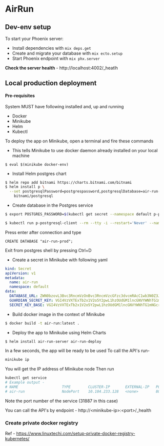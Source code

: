 # AirRun

## Dev-env setup

To start your Phoenix server:

  * Install dependencies with `mix deps.get`
  * Create and migrate your database with `mix ecto.setup`
  * Start Phoenix endpoint with `mix phx.server`

**Check the server health** - http://localhost:4002/_heatlh

## Local production deployment

#### Pre-requisites
System MUST have following installed and, up and running
* Docker
* Minikube
* Helm
* Kubectl

To deploy the app on Minikube, open a terminal and fire these commands

* This tells Minikube to use docker daemon already installed on your local machine
```
$ eval $(minikube docker-env)
```

* Install Helm postgres chart
```bash
$ helm repo add bitnami https://charts.bitnami.com/bitnami
$ helm install p \
  --set postgresqlPassword=postgrespassword,postgresqlDatabase=air-run-prod \
    bitnami/postgresql
```

* Create database in the Postgres service
```bash
$ export POSTGRES_PASSWORD=$(kubectl get secret --namespace default p-postgresql -o jsonpath="{.data.postgresql-password}" | base64 --decode)

$ kubectl run p-postgresql-client --rm --tty -i --restart='Never' --namespace default --image docker.io/bitnami/postgresql:11.10.0-debian-10-r60 --env="PGPASSWORD=$POSTGRES_PASSWORD" --command -- psql --host p-postgresql -U postgres -d postgres -p 5432
```
Press enter after connection and type
```psql
CREATE DATABASE "air-run-prod";
```

Exit from postgres shell by pressing Ctrl+D

* Create a secret in Minikube with following yaml
```yaml
kind: Secret
apiVersion: v1
metadata:
  name: air-run
  namespace: default
data:
  DATABASE_URL: ZWN0bzovL3Bvc3RncmVzOnBvc3RncmVzcGFzc3dvcmRAcC1wb3N0Z3Jlc3FsL2Fpci1ydW4tcHJvZA==
  GUARDIAN_SECRET_KEY: VGI4VzVXTExTb2x1V2o5Y2pwL1hzOUdGM1lncGNVYWNhTG1mNGcrMW84NG5GTXNQKy9lRjlFb2t3Ry8rQ1pEVwo=
  SECRET_KEY_BASE: VGI4VzVXTExTb2x1V2o5Y2pwL1hzOUdGM1lncGNVYWNhTG1mNGcrMW84NG5GTXNQKy9lRjlFb2t3Ry8rQ1pEVwo=
```

* Build docker image in the context of Minikube
```bash
$ docker build -t air-run:latest .
```

* Deploy the app to Minikube using Helm Charts
```bash
$ helm install air-run-server air-run-deploy
```

In a few seconds, the app will be ready to be used
To call the API's run-
```bash
minikube ip
```

You will get the IP address of Minikube node
Then run
```bash
kubectl get service
# Example output -
# NAME                    TYPE        CLUSTER-IP       EXTERNAL-IP   PORT(S)        AGE
# air-run                 NodePort    10.104.233.128   <none>        80:31887/TCP   22m
```

Note the port number of the service (31887 in this case)

You can call the API's by endpoint - http://\<minikube-ip\>:\<port\>/_health

### Create private docker registry
Ref - https://www.linuxtechi.com/setup-private-docker-registry-kubernetes/

